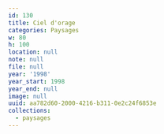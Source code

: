 ```yaml
---
id: 130
title: Ciel d'orage
categories: Paysages
w: 80
h: 100
location: null
note: null
file: null
year: '1998'
year_start: 1998
year_end: null
image: null
uuid: aa782d60-2000-4216-b311-0e2c24f6853e
collections:
  - paysages
---
```



